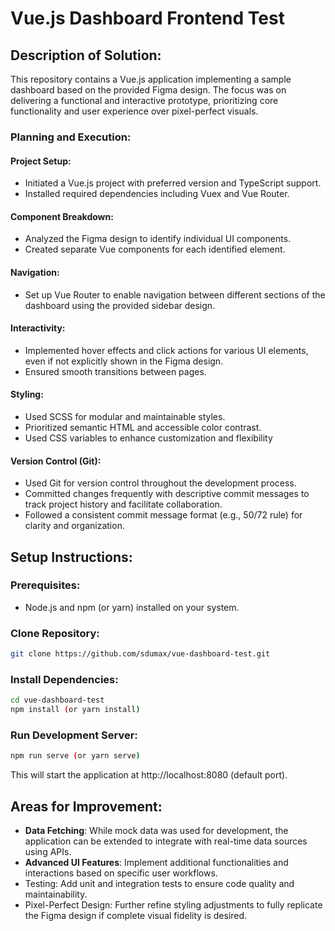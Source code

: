 # Vue.js Dashboard Frontend Test

## Description of Solution:

This repository contains a Vue.js application implementing a sample dashboard based on the provided Figma design. The focus was on delivering a functional and interactive prototype, prioritizing core functionality and user experience over pixel-perfect visuals.

### Planning and Execution:

#### Project Setup:

- Initiated a Vue.js project with preferred version and TypeScript support.
- Installed required dependencies including Vuex and Vue Router.

#### Component Breakdown:

- Analyzed the Figma design to identify individual UI components.
- Created separate Vue components for each identified element.

#### Navigation:

- Set up Vue Router to enable navigation between different sections of the dashboard using the provided sidebar design.

#### Interactivity:

- Implemented hover effects and click actions for various UI elements, even if not explicitly shown in the Figma design.
- Ensured smooth transitions between pages.

#### Styling:

- Used SCSS for modular and maintainable styles.
- Prioritized semantic HTML and accessible color contrast.
- Used CSS variables to enhance customization and flexibility

#### Version Control (Git):

- Used Git for version control throughout the development process.
- Committed changes frequently with descriptive commit messages to track project history and facilitate collaboration.
- Followed a consistent commit message format (e.g., 50/72 rule) for clarity and organization.

## Setup Instructions:

### Prerequisites:

- Node.js and npm (or yarn) installed on your system.

### Clone Repository:

```bash
git clone https://github.com/sdumax/vue-dashboard-test.git
```

### Install Dependencies:

```Bash
cd vue-dashboard-test
npm install (or yarn install)
```

### Run Development Server:

```Bash
npm run serve (or yarn serve)
```

This will start the application at http://localhost:8080 (default port).

## Areas for Improvement:

- **Data Fetching**: While mock data was used for development, the application can be extended to integrate with real-time data sources using APIs.
- **Advanced UI Features**: Implement additional functionalities and interactions based on specific user workflows.
- Testing: Add unit and integration tests to ensure code quality and maintainability.
- Pixel-Perfect Design: Further refine styling adjustments to fully replicate the Figma design if complete visual fidelity is desired.
